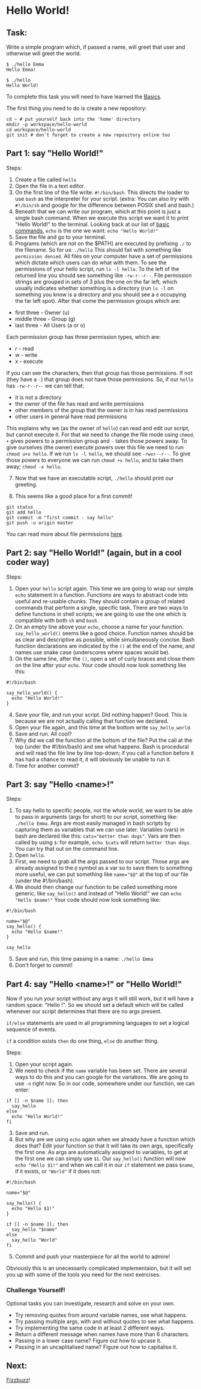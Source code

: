 # Hello World!

## Task:
Write a simple program which, if passed a name, will greet that user and otherwise
will greet the world.
```
$ ./hello Emma
Hello Emma!

$ ./hello
Hello World!
```

To complete this task you will need to have learned the [Basics](https://github.com/fouralarmfire/shell-tutorial/blob/master/osx_and_linux/basics.md#basic-commands).

The first thing you need to do is create a new repository:

```
cd ~ # put yourself back into the 'home' directory
mkdir -p workspace/hello-world
cd workspace/hello-world
git init # don't forget to create a new repository online too
```

## Part 1: say "Hello World!"

Steps:

1. Create a file called `hello`
2. Open the file in a text editor.
3. On the first line of the file write: `#!/bin/bash`. This directs the loader to use
`bash` as the interpreter for your script.
(extra: You can also try with `#!/bin/sh` and google for the difference between POSIX shell
and bash.)
4. Beneath that we can write our program, which at this point is just a single bash
command. When we execute this script we want it to print "Hello World!" to the terminal.
Looking back at our list of [basic commands](https://github.com/fouralarmfire/shell-tutorial/blob/master/osx_and_linux/basics.md#basic-commands), `echo` is the one we want:
`echo "Hello World!"`
5. Save the file and go to your terminal.
6. Programs (which are not on the $PATH) are executed by prefixing `./` to the filename.
So for us: `./hello`
This should fail with something like `permission denied`.
All files on your computer have a set of permissions which dictate which users can do
what with them. To see the permissions of your hello script, run `ls -l hello`.
To the left of the returned line you should see something like `-rw-r--r--`.
File permission strings are grouped in sets of 3 plus the one on the far left, which usually
indicates whether something is a directory (run `ls -l` on something you know is a directory
and you should see a `d` occupying the far left spot). After that come the permission groups
which are:
  * first three - Owner (u)
  * middle three - Group (g)
  * last three - All Users (a or o)

  Each permission group has three permission types, which are:
  * r - read
  * w - write
  * x - execute

  If you can see the characters, then that group has those permissions. If not (they have a `-`)
  that group does not have those permissions.
  So, if our `hello` has `-rw-r--r--` we can tell that:
  * it is not a directory
  * the owner of the file has read and write permissions
  * other members of the group that the owner is in has read permissions
  * other users in general have read permissions

  This explains why we (as the owner of `hello`) can read and edit our script, but cannot
  execute it.
  For that we need to change the file mode using `chmod`. `+` gives powers to a permission group and
  `-` takes those powers away. To give ourselves (the owner) execute powers over this file we need
  to run `chmod u+x hello`. If we run `ls -l hello`, we should see `-rwxr--r--`.
  To give those powers to everyone we can run `chmod +x hello`, and to take them away;
  `chmod -x hello`.


7. Now that we have an executable script, `./hello` should print our greeting.

8. This seems like a good place for a first commit!
```
git status
git add hello
git commit -m "first commit - say hello"
git push -u origin master
```

You can read more about file permissions [here](https://www.linux.com/learn/understanding-linux-file-permissions).



## Part 2: say "Hello World!" (again, but in a cool coder way)

Steps:

1. Open your `hello` script again. This time we are going to wrap our simple `echo` statement in
a function. Functions are ways to abstract code into useful and re-usable chunks. They should contain a group of
related commands that perform a single, specific task.
There are two ways to define functions in shell scripts; we are going to use the one which is compatible
with both `sh` and `bash`.
2. On an empty line above your `echo`, choose a name for your function. `say_hello_world()` seems like a
good choice. Function names should be as clear and descriptive as possible, while simultaneously
concise. Bash function declarations are indicated by the `()` at the end of the name, and names use
snake case (underscores where spaces would be).
3. On the same line, after the `()`, open a set of curly braces and close them on the line after
your `echo`. Your code should now look something like this:
  ```
  #!/bin/bash

  say_hello_world() {
    echo "Hello World!"
  }
  ```
4. Save your file, and run your script. Did nothing happen? Good.
This is because we are not actually calling that function we declared.
5. Open your file again, and this time at the bottom write `say_hello_world`.
6. Save and run. All cool?
7. Why did we call the function at the bottom of the file? Put the call at the top (under the #!/bin/bash)
and see what happens.
Bash is procedural and will read the file line by line top-down; if you call a function before
it has had a chance to read it, it will obviously be unable to run it.
8. Time for another commit?

## Part 3: say "Hello \<name\>!"

Steps:

1. To say hello to specific people, not the whole world, we want to be able to pass in
arguments (args for short) to our script, something like: `./hello Emma`.
Args are most easily managed in bash scripts by capturing them as variables that we can use later.
Variables (vars) in bash are declared like this: `cats="better than dogs"`.
Vars are then called by using `$`: for example, `echo $cats` will return `better than dogs`.
You can try that out on the command line.
2. Open `hello`.
3. First, we need to grab all the args passed to our script. Those args are already assigned
to the `@` symbol as a var so to save them to something more useful, we can put something like
`name="$@"` at the top of our file (under the #!/bin/bash).
4. We should then change our function to be called something more generic, like `say_hello()`
and instead of "Hello World!" we can `echo "Hello $name!"`
Your code should now look something like:
  ```
  #!/bin/bash

  name="$@"
  say_hello() {
    echo "Hello $name!"
  }

  say_hello
  ```
5. Save and run, this time passing in a name: `./hello Emma`
6. Don't forget to commit!


## Part 4: say "Hello \<name\>!" or "Hello World!"
Now if you run your script without any args it will still work, but it will have a random space: "Hello !".
So we should set a default which will be called whenever our script determines that there are no args present.

`if/else` statements are used in all programming languages to set a logical sequence of events.

`if` a condition exists `then` do one thing, `else` do another thing.

Steps:

1. Open your script again.
2. We need to check if the `name` variable has been set. There are several ways to do this and you can
google for the variations. We are going to use `-n` right now.
So in our code, somewhere under our function, we can enter:

  ```
  if [[ -n $name ]]; then
    say_hello
  else
    echo "Hello World!"
  fi
  ```

3. Save and run.
4. But why are we using `echo` again when we already have a function which does that?
Edit your function so that it will take its own args, specifically the first one. As args are
automatically assigned to variables, to get at the first one we can simply use `$1`.
Our `say_hello()` function will now `echo "Hello $1!"` and when we call it in our `if` statement
we pass `$name`, if it exists, or `"World"` if it does not:
  ```
  #!/bin/bash

  name="$@"

  say_hello() {
    echo "Hello $1!"
  }

  if [[ -n $name ]]; then
    say_hello "$name"
  else
    say_hello "World"
  fi
  ```
5. Commit and push your masterpiece for all the world to admire!

Obviously this is an unecessarily complicated implementaion, but it will set you up with some of
the tools you need for the next exercises.

### Challenge Yourself!
Optional tasks you can investigate, research and solve on your own.
- Try removing quotes from around variable names, see what happens.
- Try passing multiple args, with and without quotes to see what happens.
- Try implementing the same code in at least 2 different ways.
- Return a different message when names have more than 6 characters.
- Passing in a lower case name? Figure out how to upcase it.
- Passing in an uncaplitalised name? Figure out how to capitalise it.

## Next:
[Fizzbuzz](https://github.com/fouralarmfire/shell-tutorial/blob/master/osx_and_linux/exercises/fizzbuzz.md#fizzbuzz)!
